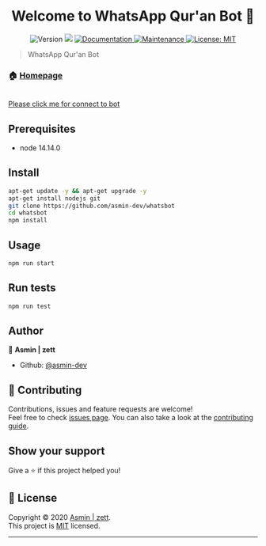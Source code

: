 <h1 align="center">Welcome to WhatsApp Qur'an Bot 👋</h1>
<p align="center">
  <img alt="Version" src="https://img.shields.io/badge/version-1.0.0-blue.svg?cacheSeconds=2592000" />
  <img src="https://img.shields.io/badge/node-14.14.0-blue.svg" />
  <a href="https://github.com/asmin-dev/whatsbot#readme" target="_blank">
    <img alt="Documentation" src="https://img.shields.io/badge/documentation-yes-brightgreen.svg" />
  </a>
  <a href="https://github.com/asmin-dev/whatsbot/graphs/commit-activity" target="_blank">
    <img alt="Maintenance" src="https://img.shields.io/badge/Maintained%3F-yes-green.svg" />
  </a>
  <a href="https://github.com/asmin-dev/whatsbot/blob/master/LICENSE" target="_blank">
    <img alt="License: MIT" src="https://img.shields.io/github/license/asmin-dev/whatsapp-bot" />
  </a>
</p>

> WhatsApp Qur'an Bot

### 🏠 [Homepage](https://github.com/asmin-dev/whatsbot#readme)

<br><a href="http://wa.me/6282290241942?text=!command">Please click me for connect to bot</a><br>

## Prerequisites

- node 14.14.0

## Install

```sh
apt-get update -y && apt-get upgrade -y
apt-get install nodejs git
git clone https://github.com/asmin-dev/whatsbot
cd whatsbot
npm install
```

## Usage

```sh
npm run start
```

## Run tests

```sh
npm run test
```

## Author

👤 **Asmin | zett**

- Github: [@asmin-dev](https://github.com/asmin-dev)

## 🤝 Contributing

Contributions, issues and feature requests are welcome!<br />Feel free to check [issues page](https://github.com/asmin-dev/whatsbot/issues). You can also take a look at the [contributing guide](https://github.com/asmin-dev/whatsbot/blob/master/CONTRIBUTING.md).

## Show your support

Give a ⭐️ if this project helped you!

## 📝 License

Copyright © 2020 [Asmin | zett](https://github.com/asmin-dev).<br />
This project is [MIT](https://github.com/asmin-dev/whatsbot/blob/master/LICENSE) licensed.

---
